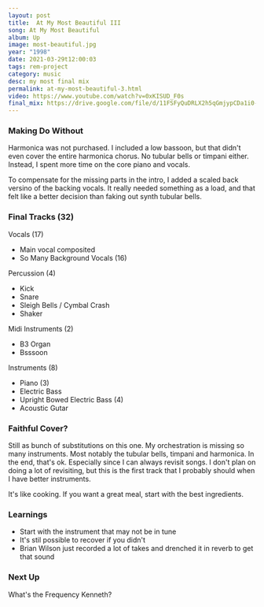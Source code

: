 ```yaml
---
layout: post
title:  At My Most Beautiful III
song: At My Most Beautiful
album: Up
image: most-beautiful.jpg
year: "1998"
date: 2021-03-29t12:00:03
tags: rem-project
category: music
desc: my most final mix
permalink: at-my-most-beautiful-3.html
video: https://www.youtube.com/watch?v=0xKISUD_F0s
final_mix: https://drive.google.com/file/d/11FSFyQuDRLX2h5qGmjypCDa1i0-3fgz1/view?usp=sharing
---
```


### Making Do Without
Harmonica was not purchased. I included a low bassoon, but that didn't even cover the entire harmonica chorus. No tubular bells or timpani either. Instead, I spent more time on the core piano and vocals.

To compensate for the missing parts in the intro, I added a scaled back versino of the backing vocals. It really needed something as a load, and that felt like a better decision than faking out synth tubular bells.

### Final Tracks (32)
Vocals (17)
- Main vocal composited
- So Many Background Vocals (16)
 
Percussion (4)
- Kick
- Snare
- Sleigh Bells / Cymbal Crash
- Shaker

Midi Instruments (2)
- B3 Organ
- Bsssoon

Instruments (8)
- Piano (3)
- Electric Bass
- Upright Bowed Electric Bass (4)
- Acoustic Gutar

### Faithful Cover?
Still as bunch of substitutions on this one. My orchestration is missing so many instruments. Most notably the tubular bells, timpani and harmonica. In the end, that's ok. Especially since I can always revisit songs. I don't plan on doing a lot of revisiting, but this is the first track that I probably should when I have better instruments.

It's like cooking. If you want a great meal, start with the best ingredients.

### Learnings
- Start with the instrument that may not be in tune
- It's stil possible to recover if you didn't
- Brian Wilson just recorded a lot of takes and drenched it in reverb to get that sound

### Next Up
What's the Frequency Kenneth?